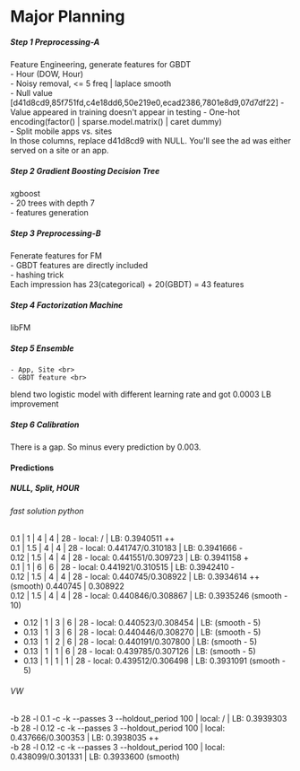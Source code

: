 Major Planning
===================

##### Step 1 Preprocessing-A
Feature Engineering, generate features for GBDT<br>
	- Hour (DOW, Hour)<br>
	- Noisy removal, <= 5 freq | laplace smooth<br>
	- Null value [d41d8cd9,85f751fd,c4e18dd6,50e219e0,ecad2386,7801e8d9,07d7df22]
	- Value appeared in training doesn't appear in testing
	- One-hot encoding(factor() | sparse.model.matrix() | caret dummy)<br>
	- Split mobile apps vs. sites<br>
In those columns, replace d41d8cd9 with NULL. You'll see the ad was either served on a site or an app.<br>

##### Step 2 Gradient Boosting Decision Tree
xgboost<br>
	- 20 trees with depth 7<br>
	- features generation<br>

##### Step 3 Preprocessing-B
Fenerate features for FM<br>
	- GBDT features are directly included<br>
	- hashing trick<br>
Each impression has 23(categorical) + 20(GBDT) = 43 features<br>

##### Step 4 Factorization Machine
libFM<br>

##### Step 5 Ensemble
	- App, Site <br>
	- GBDT feature <br>
blend two logistic model with different learning rate and got 0.0003 LB improvement

##### Step 6 Calibration
There is a gap. So minus every prediction by 0.003.<br>


#### Predictions
##### NULL, Split, HOUR
###### fast solution python
0.1 | 1 | 4 | 4 | 28 - local: / | LB: 0.3940511  ++<br>
0.1 | 1.5 | 4 | 4 | 28 - local: 0.441747/0.310183 | LB: 0.3941666  -<br>
0.12 | 1.5 | 4 | 4 | 28 - local: 0.441551/0.309723 | LB: 0.3941158 +<br>
0.1 | 1 | 6 | 6 | 28 - local: 0.441921/0.310515 | LB: 0.3942410 -<br>
0.12 | 1.5 | 4 | 4 | 28 - local: 0.440745/0.308922 | LB: 0.3934614 ++ (smooth) 0.440745 | 0.308922<br> 
0.12 | 1.5 | 4 | 4 | 28 - local: 0.440846/0.308867 | LB: 0.3935246 (smooth - 10)<br>
* 0.12 | 1 | 3 | 6 | 28 - local: 0.440523/0.308454 | LB:  (smooth - 5)<br>
* 0.13 | 1 | 3 | 6 | 28 - local: 0.440446/0.308270 | LB:  (smooth - 5)<br>
* 0.13 | 1 | 2 | 6 | 28 - local: 0.440191/0.307800 | LB:  (smooth - 5)<br>
* 0.13 | 1 | 1 | 6 | 28 - local: 0.439785/0.307126 | LB:  (smooth - 5)<br>
* 0.13 | 1 | 1 | 1 | 28 - local: 0.439512/0.306498 | LB: 0.3931091 (smooth - 5)<br>

###### VW
-b 28 -l 0.1 -c -k --passes 3 --holdout_period 100 | local: / | LB: 0.3939303 <br>
-b 28 -l 0.12 -c -k --passes 3 --holdout_period 100 | local: 0.437666/0.300353 | LB: 0.3938035 ++<br>
-b 28 -l 0.12 -c -k --passes 3 --holdout_period 100 | local: 0.438099/0.301331 | LB: 0.3933600 (smooth)<br>

